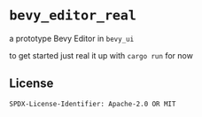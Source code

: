 # `bevy_editor_real`

a prototype Bevy Editor in `bevy_ui`

to get started just real it up with `cargo run` for now

## License

`SPDX-License-Identifier: Apache-2.0 OR MIT`
